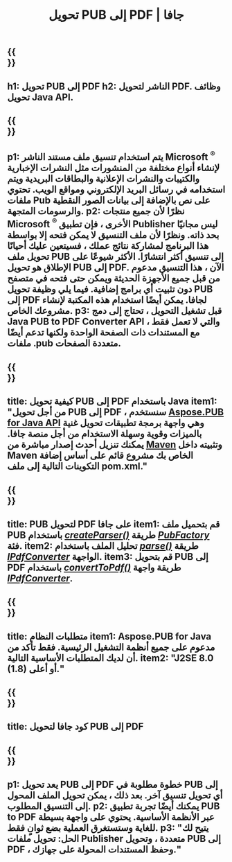 ﻿---
translation: true
template: /_templates/conversion-child-java.md
title: تحويل PUB إلى PDF | جافا
description: قم بتحويل PUB إلى PDF باستخدام Java API على أنظمة التشغيل Windows و Linux و Mac OS X. وظيفة تحويل الناشر التي يسهل دمجها في الحل الخاص بك.
url: /java/conversion/pub-to-pdf/
metakeywords: pub to pdf java، تحويل pub to pdf java، java pub to pdf، publisher to pdf java
family: pub
platformtag: java
feature: conversion
---

{{<section banner>}}
---
h1: تحويل PUB إلى PDF
h2: الناشر لتحويل PDF. وظائف تحويل Java API.
---

{{<section overview>}}
---
p1: يتم استخدام تنسيق ملف مستند الناشر Microsoft <sup> ® </sup> لإنشاء أنواع مختلفة من المنشورات مثل النشرات الإخبارية والكتيبات والنشرات الإعلانية والبطاقات البريدية ويتم استخدامه في رسائل البريد الإلكتروني ومواقع الويب. تحتوي ملفات Pub على نص بالإضافة إلى بيانات الصور النقطية والرسومات المتجهة.
p2: نظرًا لأن جميع منتجات Microsoft <sup> ® </sup> الأخرى ، فإن تطبيق Publisher ليس مجانيًا بحد ذاته. ونظرًا لأن ملف التنسيق لا يمكن فتحه إلا بواسطة هذا البرنامج لمشاركة نتائج عملك ، فسيتعين عليك أحيانًا تحويل ملف PUB إلى تنسيق أكثر انتشارًا. الأكثر شيوعًا على الإطلاق هو تحويل PUB إلى PDF. الآن ، هذا التنسيق مدعوم من قبل جميع الأجهزة الحديثة ويمكن حتى فتحه في متصفح دون تثبيت أي برامج إضافية. فيما يلي وظيفة تحويل PUB إلى PDF لجافا. يمكن أيضًا استخدام هذه المكتبة لإنشاء مشروعك الخاص.
p3: قبل تشغيل التحويل ، تحتاج إلى دمج Java PUB to PDF Converter API ، والتي لا تعمل فقط مع المستندات ذات الصفحة الواحدة ولكنها تدعم أيضًا ملفات .pub متعددة الصفحات.
---

{{<section widget>}}
---
title: كيفية تحويل PUB إلى PDF باستخدام Java
item1: "من أجل تحويل PUB إلى PDF ، سنستخدم [Aspose.PUB for Java API](https://products.aspose.com/pub/java) وهي واجهة برمجة تطبيقات تحويل غنية بالميزات وقوية وسهلة الاستخدام من أجل منصة جافا. يمكنك تنزيل أحدث إصدار مباشرة من [Maven](https://repository.aspose.com/webapp/#/artifacts/browse/tree/General/repo/com/aspose/aspose-pub) وتثبيته داخل Maven الخاص بك مشروع قائم على أساس إضافة التكوينات التالية إلى ملف pom.xml."
---

{{<section feature1>}}
---
title: PUB لتحويل PDF على جافا
item1: قم بتحميل ملف PUB باستخدام [*createParser()*](https://reference.aspose.com/pub/java/com.aspose.pub/PubFactory#createParser-java.lang.String-) طريقة [*PubFactory*](https://reference.aspose.com/pub/java/com.aspose.pub/PubFactory) فئة.
item2: تحليل الملف باستخدام [*parse()*](https://reference.aspose.com/pub/java/com.aspose.pub/IPubParser#parse--) طريقة [*IPdfConverter*](https://reference.aspose.com/pub/java/com.aspose.pub/IPubParser) الواجهة.
item3: قم بتحويل PUB إلى PDF باستخدام [*convertToPdf()*](https://reference.aspose.com/pub/java/com.aspose.pub/IPdfConverter#convertToPdf-com.aspose.pub.Document-java.lang.String-) طريقة واجهة [*IPdfConverter*](https://reference.aspose.com/pub/java/com.aspose.pub/IPdfConverter).
---

{{<section feature2>}}
---
title: متطلبات النظام
item1: Aspose.PUB for Java مدعوم على جميع أنظمة التشغيل الرئيسية. فقط تأكد من أن لديك المتطلبات الأساسية التالية.
item2: "J2SE 8.0 (1.8) أو أعلى."
---

{{<section codeexample>}}
---
title: كود جافا لتحويل PUB إلى PDF
---

{{<section summary>}}
---
p1: يعد تحويل PUB إلى PDF خطوة مطلوبة في PUB إلى أي تحويل تنسيق آخر. بعد ذلك ، يمكن تحويل الملف المحول إلى التنسيق المطلوب.
p2: يمكنك أيضًا تجربة تطبيق PUB to PDF عبر الأنظمة الأساسية. يحتوي على واجهة بسيطة للغاية وستستغرق العملية بضع ثوانٍ فقط.
p3: "يتيح لك الحل: تحويل ملفات Publisher متعددة ، وتحويل PUB إلى PDF ، وحفظ المستندات المحولة على جهازك."
---